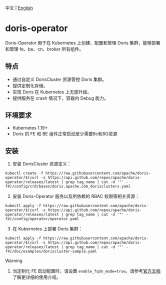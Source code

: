 中文 | [English](README.md)
# doris-operator
Doris-Operator 用于在 Kubernetes 上创建、配置和管理 Doris 集群，能够部署和管理 fe、be、cn、broker 所有组件。  
## 特点
- 通过自定义 DorisCluster 资源管控 Doris 集群。
- 提供定制化存储。
- 实现 Doris 在 Kubernetes 上无感升级。
- 提供服务在 crash 情况下，容器内 Debug 能力。

## 环境要求  
- Kubernetes 1.19+  
- Doris 的 FE 和 BE 组件正常启动至少需要8c和8G资源

## 安装  
1. 安装 DorisCluster 资源定义：  
```  
kubectl create -f https://raw.githubusercontent.com/apache/doris-operator/$(curl -s https://api.github.com/repos/apache/doris-operator/releases/latest | grep tag_name | cut -d '"' -f4)/config/crd/bases/doris.apache.com_dorisclusters.yaml
```
2. 安装 Doris-Operator 服务以及所依赖的 RBAC 权限等相关资源：
```
kubectl apply -f https://raw.githubusercontent.com/apache/doris-operator/$(curl -s https://api.github.com/repos/apache/doris-operator/releases/latest | grep tag_name | cut -d '"' -f4)/config/operator/operator.yaml
```
3. 在 Kubernetes 上部署 Doris 集群：
```  
kubectl apply -f https://raw.githubusercontent.com/apache/doris-operator/$(curl -s https://api.github.com/repos/apache/doris-operator/releases/latest | grep tag_name | cut -d '"' -f4)/doc/examples/doriscluster-sample.yaml
```  

>[!WARNING]
>1. 当定制化 FE 启动配置时，请设置 `enable_fqdn_mode=true`。请参考[官方文档](https://doris.apache.org/zh-CN/docs/3.0/install/cluster-deployment/k8s-deploy/compute-storage-coupled/install-quickstart)了解更详细的使用介绍。
